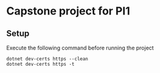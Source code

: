 # Capstone project for PI1

## Setup 

Execute the following command before running the project

```
dotnet dev-certs https --clean
dotnet dev-certs https -t
``` 

